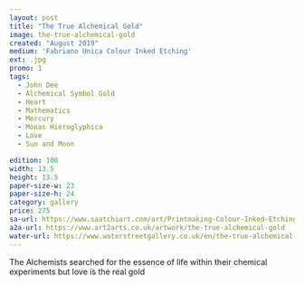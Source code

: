 ```yaml
---
layout: post
title: "The True Alchemical Gold"
image: the-true-alchemical-gold
created: "August 2019"
medium: 'Fabriano Unica Colour Inked Etching'
ext: .jpg
promo: 1
tags:
  - John Dee
  - Alchemical Symbol Gold
  - Heart
  - Mathematics
  - Mercury
  - Monas Hieroglyphica
  - Love
  - Sun and Moon

edition: 100
width: 13.5 
height: 13.5
paper-size-w: 23
paper-size-h: 24
category: gallery
price: 275
sa-url: https://www.saatchiart.com/art/Printmaking-Colour-Inked-Etching-Limited-Edition-of-100/19454/6531611/view
a2a-url: https://www.art2arts.co.uk/artwork/the-true-alchemical-gold
water-url: https://www.waterstreetgallery.co.uk/en/the-true-alchemical-gold-07.html
---
```


The Alchemists searched for the essence of life within their chemical experiments but love is the real gold
